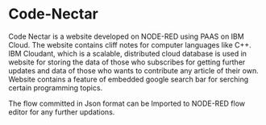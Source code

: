 # Code-Nectar
Code Nectar is a website developed on NODE-RED using PAAS on IBM Cloud.
The website contains cliff notes for computer languages like C++. 
IBM Cloudant, which is a scalable, distributed cloud database is used in website for storing the data of those who subscribes for getting further updates and data of those who wants to contribute any article of their own.
Website contains a feature of embedded google search bar for serching certain programming topics.

The flow committed in Json format can be Imported to NODE-RED flow editor for any further updations. 

